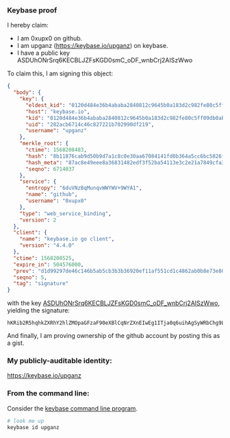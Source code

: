 ### Keybase proof

I hereby claim:

  * I am 0xupx0 on github.
  * I am upganz (https://keybase.io/upganz) on keybase.
  * I have a public key ASDUhONrSrq6KECBLJZFsKGD0smC_oDF_wnbCrj2AISzWwo

To claim this, I am signing this object:

```json
{
  "body": {
    "key": {
      "eldest_kid": "0120d484e36b4ababa2840812c9645b0a183d2c982fe80c5ff09db0ab8f60084b35b0a",
      "host": "keybase.io",
      "kid": "0120d484e36b4ababa2840812c9645b0a183d2c982fe80c5ff09db0ab8f60084b35b0a",
      "uid": "282acb6714c46c827221b702990df219",
      "username": "upganz"
    },
    "merkle_root": {
      "ctime": 1568208483,
      "hash": "8b11876cab9d50b9d7a1c8c0e30aa67084141fd0b364a5cc6bc5826f8de93e90a36fbef767a3196891672bea7ea8fe699cea19978a40d5d5e774c0757e51a5f3",
      "hash_meta": "87ac8e49eee8a36831482edf3f52ba54113e3c2e21a7849cfa3a84cd76a0b54a",
      "seqno": 6714037
    },
    "service": {
      "entropy": "6duVNzBqMunqvWWYWV+9WYA1",
      "name": "github",
      "username": "0xupx0"
    },
    "type": "web_service_binding",
    "version": 2
  },
  "client": {
    "name": "keybase.io go client",
    "version": "4.4.0"
  },
  "ctime": 1568208525,
  "expire_in": 504576000,
  "prev": "d1d99297de46c146b5ab5cb3b3b36920ef11af551cd1c4862ab0b8e73e80bf8f",
  "seqno": 5,
  "tag": "signature"
}
```

with the key [ASDUhONrSrq6KECBLJZFsKGD0smC_oDF_wnbCrj2AISzWwo](https://keybase.io/upganz), yielding the signature:

```
hKRib2R5hqhkZXRhY2hlZMOpaGFzaF90eXBlCqNrZXnEIwEg1ITja0q6uihAgSyWRbChg9LJgv6Axf8J2wq49gCEs1sKp3BheWxvYWTESpcCBcQg0dmSl95GwUa1q1yzs7NpIO8Rr1Uc0cSGKrC45z6Av4/EIO+DC5ZRD4Pht5GofEXJj9r82fW+tIOI6vmo/Ebv8c+yAgHCo3NpZ8RARKaohTFSwy1fyqUDdHm46REaFE+uyDL76mo7iXkKYcj85QmVju3QTPAN9WQzwkjGgIlog9f/T86y9JJUFhWGDKhzaWdfdHlwZSCkaGFzaIKkdHlwZQildmFsdWXEINTIoF9Ji5aWhtKn+O6UApTZqkY0+P1lwQXC5JGGtZkpo3RhZ80CAqd2ZXJzaW9uAQ==

```

And finally, I am proving ownership of the github account by posting this as a gist.

### My publicly-auditable identity:

https://keybase.io/upganz

### From the command line:

Consider the [keybase command line program](https://keybase.io/download).

```bash
# look me up
keybase id upganz
```
